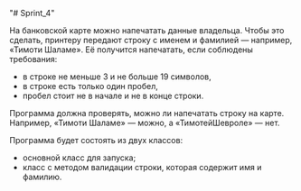 "# Sprint_4" 

На банковской карте можно напечатать данные владельца. Чтобы это сделать, принтеру передают строку с именем и фамилией — например, «Тимоти Шаламе». Её получится напечатать, если соблюдены требования: 
  - в строке не меньше 3 и не больше 19 символов,
  - в строке есть только один пробел,
  - пробел стоит не в начале и не в конце строки.

Программа должна проверять, можно ли напечатать строку на карте. Например, «Тимоти Шаламе» — можно, а «ТимотейШевроле» — нет.

Программа будет состоять из двух классов:
  - основной класс для запуска;
  - класс с методом валидации строки, которая содержит имя и фамилию.
